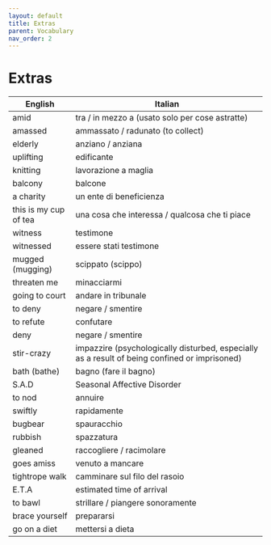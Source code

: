 ```yaml
---
layout: default
title: Extras
parent: Vocabulary
nav_order: 2
---
```


# Extras


| English               | Italian                                         |
| ----------------------|-------------------------------------------------|
| amid                  | tra / in mezzo a (usato solo per cose astratte) |
| amassed               | ammassato / radunato (to collect)               |
| elderly               | anziano / anziana                               |
| uplifting             | edificante                                      |
| knitting              | lavorazione a maglia                            |
| balcony               | balcone                                         |
| a charity             | un ente di beneficienza                         |
| this is my cup of tea | una cosa che interessa / qualcosa che ti piace  |
| witness               | testimone                                       |
| witnessed             | essere stati testimone                          |
| mugged (mugging)      | scippato (scippo)                               |
| threaten me           | minacciarmi                                     |
| going to court        | andare in tribunale                             |
| to deny               | negare / smentire                               |
| to refute             | confutare                                       |
| deny                  | negare / smentire                               |
| stir-crazy            | impazzire (psychologically disturbed, especially as a result of being confined or imprisoned) |
| bath (bathe)          | bagno (fare il bagno)                           |
| S.A.D                 | Seasonal Affective Disorder                     |
| to nod                | annuire                                         |
| swiftly               | rapidamente                                     |
| bugbear               | spauracchio                                     |
| rubbish               | spazzatura                                      |
| gleaned               | raccogliere / racimolare                        |
| goes amiss            | venuto a mancare                                |
| tightrope walk        | camminare sul filo del rasoio                   |
| E.T.A                 | estimated time of arrival                       |
| to bawl               | strillare / piangere sonoramente                |
| brace yourself        | prepararsi                                      |
| go on a diet          | mettersi a dieta                                |